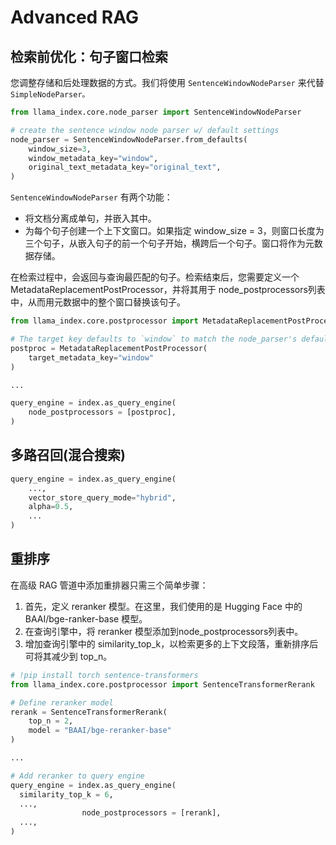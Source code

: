 # Advanced RAG 

## 检索前优化：句子窗口检索

您调整存储和后处理数据的方式。我们将使用 `SentenceWindowNodeParser` 来代替 `SimpleNodeParser。`

```Python
from llama_index.core.node_parser import SentenceWindowNodeParser

# create the sentence window node parser w/ default settings
node_parser = SentenceWindowNodeParser.from_defaults(
    window_size=3,
    window_metadata_key="window",
    original_text_metadata_key="original_text",
)
```

`SentenceWindowNodeParser` 有两个功能：

- 将文档分离成单句，并嵌入其中。
- 为每个句子创建一个上下文窗口。如果指定 window_size = 3，则窗口长度为三个句子，从嵌入句子的前一个句子开始，横跨后一个句子。窗口将作为元数据存储。

在检索过程中，会返回与查询最匹配的句子。检索结束后，您需要定义一个 MetadataReplacementPostProcessor，并将其用于 node_postprocessors列表中，从而用元数据中的整个窗口替换该句子。

```Python
from llama_index.core.postprocessor import MetadataReplacementPostProcessor

# The target key defaults to `window` to match the node_parser's default
postproc = MetadataReplacementPostProcessor(
    target_metadata_key="window"
)

...

query_engine = index.as_query_engine( 
    node_postprocessors = [postproc],
)
```


## 多路召回(混合搜索)

```Python
query_engine = index.as_query_engine(
    ...,
    vector_store_query_mode="hybrid", 
    alpha=0.5,
    ...
)
```

## 重排序


在高级 RAG 管道中添加重排器只需三个简单步骤：

1. 首先，定义 reranker 模型。在这里，我们使用的是 Hugging Face 中的 BAAI/bge-ranker-base 模型。
2. 在查询引擎中，将 reranker 模型添加到node_postprocessors列表中。
3. 增加查询引擎中的 similarity_top_k，以检索更多的上下文段落，重新排序后可将其减少到 top_n。

```Python
# !pip install torch sentence-transformers
from llama_index.core.postprocessor import SentenceTransformerRerank

# Define reranker model
rerank = SentenceTransformerRerank(
    top_n = 2, 
    model = "BAAI/bge-reranker-base"
)

...

# Add reranker to query engine
query_engine = index.as_query_engine(
  similarity_top_k = 6,
  ...,
                node_postprocessors = [rerank],
  ...,
)
```
